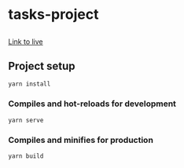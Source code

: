 # tasks-project

##
[Link to live](https://hakkoid.github.io/)
## Project setup
```
yarn install
```

### Compiles and hot-reloads for development
```
yarn serve
```

### Compiles and minifies for production
```
yarn build
```
